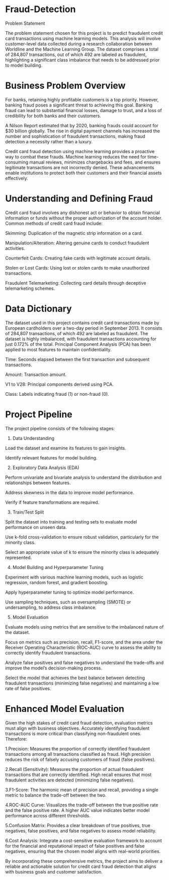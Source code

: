 # Fraud-Detection
Problem Statement

The problem statement chosen for this project is to predict fraudulent credit card transactions using machine learning models. This analysis will involve customer-level data collected during a research collaboration between Worldline and the Machine Learning Group. The dataset comprises a total of 284,807 transactions, out of which 492 are labeled as fraudulent, highlighting a significant class imbalance that needs to be addressed prior to model building.

# Business Problem Overview

For banks, retaining highly profitable customers is a top priority. However, banking fraud poses a significant threat to achieving this goal. Banking fraud can lead to substantial financial losses, damage to trust, and a loss of credibility for both banks and their customers.

A Nilson Report estimated that by 2020, banking frauds could account for $30 billion globally. The rise in digital payment channels has increased the number and sophistication of fraudulent transactions, making fraud detection a necessity rather than a luxury.

Credit card fraud detection using machine learning provides a proactive way to combat these frauds. Machine learning reduces the need for time-consuming manual reviews, minimizes chargebacks and fees, and ensures legitimate transactions are not incorrectly denied. These advancements enable institutions to protect both their customers and their financial assets effectively.

# Understanding and Defining Fraud

Credit card fraud involves any dishonest act or behavior to obtain financial information or funds without the proper authorization of the account holder. Common methods of credit card fraud include:

Skimming: Duplication of the magnetic strip information on a card.

Manipulation/Alteration: Altering genuine cards to conduct fraudulent activities.

Counterfeit Cards: Creating fake cards with legitimate account details.

Stolen or Lost Cards: Using lost or stolen cards to make unauthorized transactions.

Fraudulent Telemarketing: Collecting card details through deceptive telemarketing schemes.

# Data Dictionary

The dataset used in this project contains credit card transactions made by European cardholders over a two-day period in September 2013. It consists of 284,807 transactions, of which 492 are labeled as fraudulent. The dataset is highly imbalanced, with fraudulent transactions accounting for just 0.172% of the total. Principal Component Analysis (PCA) has been applied to most features to maintain confidentiality.

Time: Seconds elapsed between the first transaction and subsequent transactions.

Amount: Transaction amount.

V1 to V28: Principal components derived using PCA.

Class: Labels indicating fraud (1) or non-fraud (0).

# Project Pipeline

The project pipeline consists of the following stages:

1. Data Understanding

Load the dataset and examine its features to gain insights.

Identify relevant features for model building.

2. Exploratory Data Analysis (EDA)

Perform univariate and bivariate analysis to understand the distribution and relationships between features.

Address skewness in the data to improve model performance.

Verify if feature transformations are required.

3. Train/Test Split

Split the dataset into training and testing sets to evaluate model performance on unseen data.

Use k-fold cross-validation to ensure robust validation, particularly for the minority class.

Select an appropriate value of k to ensure the minority class is adequately represented.

4. Model Building and Hyperparameter Tuning

Experiment with various machine learning models, such as logistic regression, random forest, and gradient boosting.

Apply hyperparameter tuning to optimize model performance.

Use sampling techniques, such as oversampling (SMOTE) or undersampling, to address class imbalance.

5. Model Evaluation

Evaluate models using metrics that are sensitive to the imbalanced nature of the dataset.

Focus on metrics such as precision, recall, F1-score, and the area under the Receiver Operating Characteristic (ROC-AUC) curve to assess the ability to correctly identify fraudulent transactions.

Analyze false positives and false negatives to understand the trade-offs and improve the model’s decision-making process.

Select the model that achieves the best balance between detecting fraudulent transactions (minimizing false negatives) and maintaining a low rate of false positives.

# Enhanced Model Evaluation

Given the high stakes of credit card fraud detection, evaluation metrics must align with business objectives. Accurately identifying fraudulent transactions is more critical than classifying non-fraudulent ones. Therefore:

1.Precision: Measures the proportion of correctly identified fraudulent transactions among all transactions classified as fraud. High precision reduces the risk of falsely accusing customers of fraud (false positives).

2.Recall (Sensitivity): Measures the proportion of actual fraudulent transactions that are correctly identified. High recall ensures that most fraudulent activities are detected (minimizing false negatives).

3.F1-Score: The harmonic mean of precision and recall, providing a single metric to balance the trade-off between the two.

4.ROC-AUC Curve: Visualizes the trade-off between the true positive rate and the false positive rate. A higher AUC value indicates better model performance across different thresholds.

5.Confusion Matrix: Provides a clear breakdown of true positives, true negatives, false positives, and false negatives to assess model reliability.

6.Cost Analysis: Integrate a cost-sensitive evaluation framework to account for the financial and reputational impact of false positives and false negatives, ensuring that the chosen model aligns with real-world priorities.

By incorporating these comprehensive metrics, the project aims to deliver a reliable and actionable solution for credit card fraud detection that aligns with business goals and customer satisfaction.

